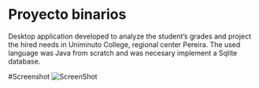 # Proyecto binarios
Desktop application developed to analyze the student’s grades and project the hired needs in Uniminuto College, regional center Pereira. The used language was Java from scratch and was necesary implement a Sqlite database.

#Screenshot
![ScreenShot](/ScreenShotProyectoBinarios.png?raw=true "ScreenShot")
